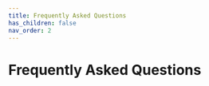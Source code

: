 ```yaml
---
title: Frequently Asked Questions
has_children: false
nav_order: 2
---
```


# Frequently Asked Questions
